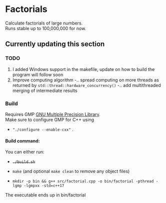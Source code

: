 # Factorials
Calculate factorials of large numbers.  
Runs stable up to 100,000,000 for now.

## Currently updating this section

### TODO
1. I added Windows support in the makefile, update on how to build the program will follow soon
2. Improve computing algorithm
-.. spread computing on more threads as returned by ```std::thread::hardware_concurrency()```
-.. add multithreaded merging of intermediate results

### Build
Requires GMP [GNU Multiple Precision Library](https://gmplib.org/ "GMP Homepage").  
Make sure to configure GMP for C++ using 
- ```"./configure --enable-cxx"```
.

#### Build command:

You can either run:

- ~~```./build.sh```~~

- ```make``` (and optional ```make clean``` to remove any object files)

- ```mkdir -p bin && g++ src/factorial.cpp -o bin/factorial -pthread -lgmp -lgmpxx -std=c++17```

The executable ends up in bin/factorial
